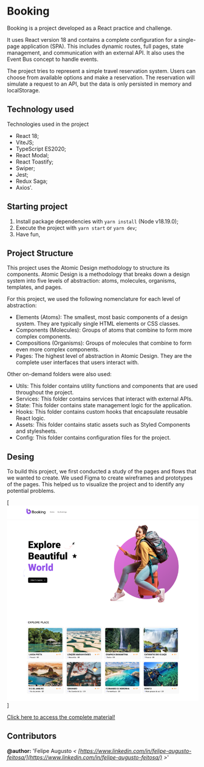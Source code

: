 # Booking

Booking is a project developed as a React practice and challenge.

It uses React version 18 and contains a complete configuration for a single-page application (SPA). This includes dynamic routes, full pages, state management, and communication with an external API. It also uses the Event Bus concept to handle events.

The project tries to represent a simple travel reservation system. Users can choose from available options and make a reservation. The reservation will simulate a request to an API, but the data is only persisted in memory and localStorage.

## Technology used
Technologies used in the project

- React 18;
- ViteJS;
- TypeScript ES2020;
- React Modal;
- React Toastify;
- Swiper;
- Jest;
- Redux Saga;
- Axios'.


## Starting project
1. Install package dependencies with `yarn install` (Node v18.19.0);
2. Execute the project with `yarn start` or `yarn dev`;
3. Have fun,


## Project Structure

This project uses the Atomic Design methodology to structure its components. Atomic Design is a methodology that breaks down a design system into five levels of abstraction: atoms, molecules, organisms, templates, and pages.

For this project, we used the following nomenclature for each level of abstraction:

- Elements (Atoms): The smallest, most basic components of a design system. They are typically single HTML elements or CSS classes.
- Components (Molecules): Groups of atoms that combine to form more complex components.
- Compositions (Organisms): Groups of molecules that combine to form even more complex components.
- Pages: The highest level of abstraction in Atomic Design. They are the complete user interfaces that users interact with.

Other on-demand folders were also used:

- Utils: This folder contains utility functions and components that are used throughout the project.
- Services: This folder contains services that interact with external APIs.
- State: This folder contains state management logic for the application.
- Hooks: This folder contains custom hooks that encapsulate reusable React logic.
- Assets: This folder contains static assets such as Styled Components and stylesheets.
- Config: This folder contains configuration files for the project.

## Desing

To build this project, we first conducted a study of the pages and flows that we wanted to create. We used Figma to create wireframes and prototypes of the pages. This helped us to visualize the project and to identify any potential problems.

[![MIT License](/documentation/images/home.png)]

[Click here to access the complete material!](https://www.figma.com/file/Z0KPdhfLoRImLlFvZLnE5q/Booking?type=design&node-id=884%3A1330&mode=design&t=wHmbz070XIGF3zUE-1)


## Contributors
**@author:** 'Felipe Augusto *< [https://www.linkedin.com/in/felipe-augusto-feitosa/](https://www.linkedin.com/in/felipe-augusto-feitosa/) >*'